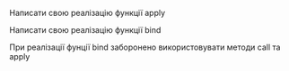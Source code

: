 Написати свою реалізацію функції apply

Написати свою реалізацію функції bind

При реалізації фунції bind заборонено використовувати методи call та apply
